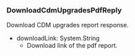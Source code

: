 ### DownloadCdmUpgradesPdfReply
Download CDM upgrades report response.

- downloadLink: System.String
  - Download link of the pdf report.
